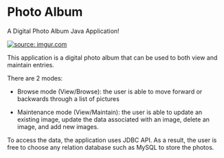 # Photo Album
A Digital Photo Album Java Application!

<a href="http://imgur.com/uT9KfsX"><img src="http://i.imgur.com/uT9KfsX.png" title="source: imgur.com" /></a>

This application is a digital photo album that can be used to both view and maintain entries.

There are 2 modes:
- Browse mode (View/Browse): the user is able to move forward or backwards through a list of pictures

- Maintenance mode (View/Maintain): the user is able to update an existing image, update the data associated with an image, delete an image, and add new images.

To access the data, the application uses JDBC API. As a result, the user is free to choose any relation database such as MySQL to store the photos.






